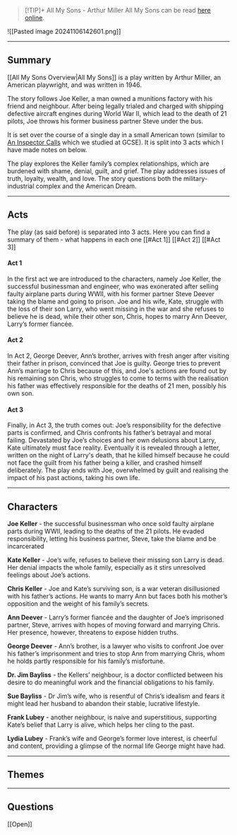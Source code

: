 > [!TIP]+ All My Sons - Arthur Miller
> All My Sons can be read [here online](https://frielingretc.wordpress.com/wp-content/uploads/2013/03/all-my-sons-script.pdf).

![[Pasted image 20241106142601.png]]

-----
## **Summary**

[[All My Sons Overview|All My Sons]] is a play written by Arthur Miller, an American playwright, and was written in 1946.

The story follows Joe Keller, a man owned a munitions factory with his friend and neighbour. After being legally trialed and charged with shipping defective aircraft engines during World War II, which lead to the death of 21 pilots, Joe throws his former business partner Steve under the bus. 

It is set over the course of a single day in a small American town (similar to [An Inspector Calls](https://en.wikipedia.org/wiki/an_inspector_calls) which we studied at GCSE). It is split into 3 acts which I have made notes on below.

The play explores the Keller family’s complex relationships, which are burdened with shame, denial, guilt, and grief. The play addresses issues of truth, loyalty, wealth, and love. The story questions both the military-industrial complex and the American Dream.

-----
## Acts
The play (as said before) is separated into 3 acts. 
Here you can find a summary of them - what happens in each one
[[#Act 1]]
[[#Act 2]]
[[#Act 3]]


#### Act 1
In the first act we are introduced to the characters, namely Joe Keller, the successful businessman and engineer, who was exonerated after selling faulty airplane parts during WWII, with his former partner Steve Deever taking the blame and going to prison. Joe and his wife, Kate, struggle with the loss of their son Larry, who went missing in the war and she refuses to believe he is dead, while their other son, Chris, hopes to marry Ann Deever, Larry’s former fiancée. 
#### Act 2
In Act 2, George Deever, Ann’s brother, arrives with fresh anger after visiting their father in prison, convinced that Joe is guilty. George tries to prevent Ann’s marriage to Chris because of this, and Joe's actions are found out by his remaining son Chris, who struggles to come to terms with the realisation his father was effectively responsible for the deaths of 21 men, possibly his own son.
#### Act 3
Finally, in Act 3, the truth comes out: Joe’s responsibility for the defective parts is confirmed, and Chris confronts his father’s betrayal and moral failing. Devastated by Joe’s choices and her own delusions about Larry, Kate ultimately must face reality. Eventually it is revealed through a letter, written on the night of Larry's death, that he killed himself because he could not face the guilt from his father being a killer, and crashed himself deliberately. The play ends with Joe, overwhelmed by guilt and realising the impact of his past actions, taking his own life.

-----
## Characters

**Joe Keller** - the successful businessman who once sold faulty airplane parts during WWII, leading to the deaths of the 21 pilots. He evaded responsibility, letting his business partner, Steve, take the blame and be incarcerated

**Kate Keller** - Joe’s wife, refuses to believe their missing son Larry is dead. Her denial impacts the whole family, especially as it stirs unresolved feelings about Joe’s actions.

**Chris Keller** - Joe and Kate’s surviving son, is a war veteran disillusioned with his father’s actions. He wants to marry Ann but faces both his mother’s opposition and the weight of his family’s secrets.

**Ann Deever** - Larry’s former fiancée and the daughter of Joe’s imprisoned partner, Steve, arrives with hopes of moving forward and marrying Chris. Her presence, however, threatens to expose hidden truths.

**George Deever** - Ann’s brother, is a lawyer who visits to confront Joe over his father’s imprisonment and tries to stop Ann from marrying Chris, whom he holds partly responsible for his family’s misfortune.

**Dr. Jim Bayliss** - the Kellers’ neighbour, is a doctor conflicted between his desire to do meaningful work and the financial obligations to his family.

**Sue Bayliss** - Dr Jim’s wife, who is resentful of Chris’s idealism and fears it might lead her husband to abandon their stable, lucrative lifestyle.

**Frank Lubey** - another neighbour, is naive and superstitious, supporting Kate’s belief that Larry is alive, which helps her cling to the past.

**Lydia Lubey** - Frank’s wife and George’s former love interest, is cheerful and content, providing a glimpse of the normal life George might have had.


-----
## Themes



-----
## Questions
[[Open]]
